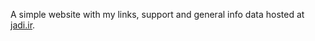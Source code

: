 A simple website with my links, support and general info data hosted at [jadi.ir](https://jadi.ir).
